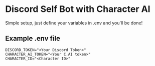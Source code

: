 # Discord Self Bot with Character AI

Simple setup, just define your variables in .env and you'll be done!

## Example .env file

```env
DISCORD_TOKEN="<Your Discord Token>"
CHARACTER_AI_TOKEN="<Your C.AI token>"
CHARACTER_ID="<Character ID>"
```